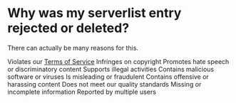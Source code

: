 # Why was my serverlist entry rejected or deleted?

<p>There can actually be many reasons for this.</p>

<procedure title="Here are the reasons why a server list entry was deleted or rejected" id="procedure-id">
   <step>Violates our <a href="https://bradycat.de/legal/terms-of-use">Terms of Service</a></step>
   <step>Infringes on copyright</step>
   <step>Promotes hate speech or discriminatory content</step>
   <step>Supports illegal activities</step>
   <step>Contains malicious software or viruses</step>
   <step>Is misleading or fraudulent</step>
   <step>Contains offensive or harassing content</step>
   <step>Does not meet our quality standards</step>
   <step>Missing or incomplete information</step>
   <step>Reported by multiple users</step>
</procedure>
